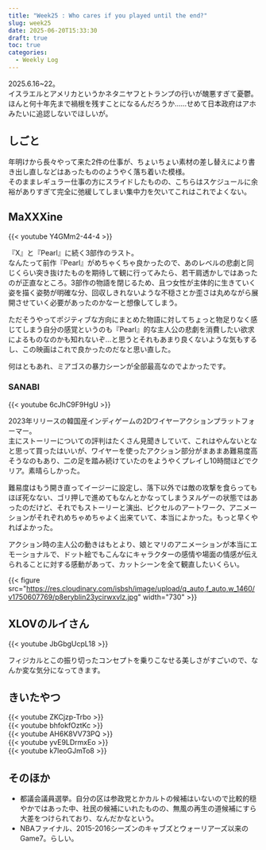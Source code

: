 ```yaml
---
title: "Week25 : Who cares if you played until the end?"
slug: week25
date: 2025-06-20T15:33:30
draft: true
toc: true
categories:
  - Weekly Log
---
```


2025.6.16~22。  
イスラエルとアメリカというかネタニヤフとトランプの行いが醜悪すぎて憂鬱。  
ほんと何十年先まで禍根を残すことになるんだろうか......せめて日本政府はアホみたいに追認しないでほしいが。

<!--more-->

## しごと

年明けから長々やって来た2件の仕事が、ちょいちょい素材の差し替えにより書き出し直しなどはあったもののようやく落ち着いた模様。  
そのままレギュラー仕事の方にスライドしたものの、こちらはスケジュールに余裕がありすぎて完全に弛緩してしまい集中力を欠いてこれはこれでよくない。

## MaXXXine

{{< youtube Y4GMm2-44-4 >}}

『X』と『Pearl』に続く3部作のラスト。  
なんたって前作『Pearl』がめちゃくちゃ良かったので、あのレベルの悲劇と同じくらい突き抜けたものを期待して観に行ってみたら、若干肩透かしではあったのが正直なところ。3部作の物語を閉じるため、且つ女性が主体的に生きていく姿を描く姿勢が明確な分、回収しきれないような不穏さとか歪さは丸めながら展開させていく必要があったのかなーと想像してしまう。

ただそうやってポジティブな方向にまとめた物語に対してちょっと物足りなく感じてしまう自分の感覚というのも『Pearl』的な主人公の悲劇を消費したい欲求によるものなのかも知れないぞ…と思うとそれもあまり良くないような気もするし、この映画はこれで良かったのだなと思い直した。

何はともあれ、ミアゴスの暴力シーンが全部最高なのでよかったです。

### SANABI

{{< youtube 6cJhC9F9HgU >}}

2023年リリースの韓国産インディゲームの2Dワイヤーアクションプラットフォーマー。  
主にストーリーについての評判はたくさん見聞きしていて、これはやんないとなと思って買ったはいいが、ワイヤーを使ったアクション部分がまあまあ難易度高そうなのもあり、二の足を踏み続けていたのをようやくプレイし10時間ほどでクリア。素晴らしかった。

難易度はもう開き直ってイージーに設定し、落下以外では敵の攻撃を食らってもほぼ死なない、ゴリ押しで進めてもなんとかなってしまうヌルゲーの状態ではあったのだけど、それでもストーリーと演出、ピクセルのアートワーク、アニメーションがそれぞれめちゃめちゃよく出来ていて、本当によかった。もっと早くやればよかった。

アクション時の主人公の動きはもとより、娘とマリのアニメーションが本当にエモーショナルで、ドット絵でもこんなにキャラクターの感情や場面の情感が伝えられることに対する感動があって、カットシーンを全て観直したいくらい。

{{< figure src="https://res.cloudinary.com/isbsh/image/upload/q_auto,f_auto,w_1460/v1750607769/p8eryblin23ycirwxvlz.jpg" width="730" >}}

## XLOVのルイさん

{{< youtube JbGbgUcpL18 >}}

フィジカルとこの振り切ったコンセプトを乗りこなせる美しさがすごいので、なんか変な気分になってきます。

## きいたやつ

{{< youtube ZKCjzp-Trbo >}}   
{{< youtube bhfokfOztKc >}}  
{{< youtube AH6K8VV73PQ >}}  
{{< youtube yvE9LDrmxEo >}}  
{{< youtube k7leoGJmTo8 >}}

## そのほか

- 都議会議員選挙。自分の区は参政党とかカルトの候補はいないので比較的穏やかではあった中、社民の候補にいれたものの、無風の再生の道候補にすら大差をつけられており、なんだかなという。
- NBAファイナル、2015-2016シーズンのキャブズとウォーリアーズ以来のGame7。らしい。
